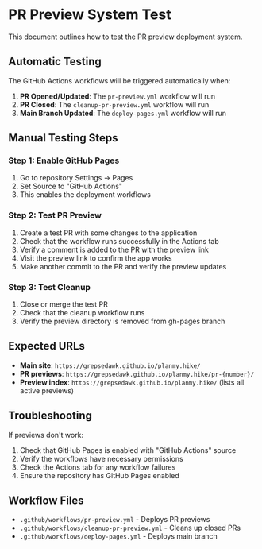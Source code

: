 # PR Preview System Test

This document outlines how to test the PR preview deployment system.

## Automatic Testing

The GitHub Actions workflows will be triggered automatically when:

1. **PR Opened/Updated**: The `pr-preview.yml` workflow will run
2. **PR Closed**: The `cleanup-pr-preview.yml` workflow will run  
3. **Main Branch Updated**: The `deploy-pages.yml` workflow will run

## Manual Testing Steps

### Step 1: Enable GitHub Pages
1. Go to repository Settings → Pages
2. Set Source to "GitHub Actions"
3. This enables the deployment workflows

### Step 2: Test PR Preview
1. Create a test PR with some changes to the application
2. Check that the workflow runs successfully in the Actions tab
3. Verify a comment is added to the PR with the preview link
4. Visit the preview link to confirm the app works
5. Make another commit to the PR and verify the preview updates

### Step 3: Test Cleanup
1. Close or merge the test PR
2. Check that the cleanup workflow runs
3. Verify the preview directory is removed from gh-pages branch

## Expected URLs

- **Main site**: `https://grepsedawk.github.io/planmy.hike/`
- **PR previews**: `https://grepsedawk.github.io/planmy.hike/pr-{number}/`
- **Preview index**: `https://grepsedawk.github.io/planmy.hike/` (lists all active previews)

## Troubleshooting

If previews don't work:

1. Check that GitHub Pages is enabled with "GitHub Actions" source
2. Verify the workflows have necessary permissions
3. Check the Actions tab for any workflow failures
4. Ensure the repository has GitHub Pages enabled

## Workflow Files

- `.github/workflows/pr-preview.yml` - Deploys PR previews
- `.github/workflows/cleanup-pr-preview.yml` - Cleans up closed PRs
- `.github/workflows/deploy-pages.yml` - Deploys main branch